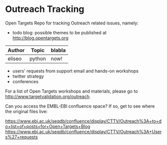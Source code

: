 # Outreach Tracking

Open Targets Repo for tracking Outreach related issues, namely:

- todo blog: possible themes to be published at http://blog.opentargets.org

Author | Topic | blabla
-------|-------|---------
eliseo|python|now!


- users' requests from support email and hands-on workshops
- twitter strategy
- conferences

For a list of Open Targets workshops and materials, please go to http://www.targetvalidation.org/outreach.

Can you access the EMBL-EBI confluence space? If so, get to see where the original files live:

https://www.ebi.ac.uk/seqdb/confluence/display/CTTV/Outreach%3A+to+do+list+of+posts+for+Open+Targets+Blog https://www.ebi.ac.uk/seqdb/confluence/display/CTTV/Outreach%3A+Users%27+requests


